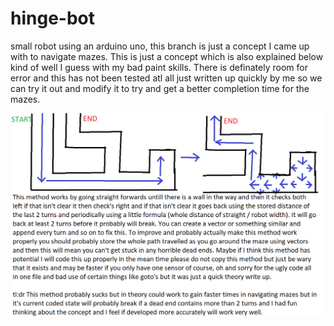 # hinge-bot
small robot using an arduino uno, this branch is just a concept I came up with to navigate mazes. This is just a concept which is also explained below kind of well I guess with my bad paint skills. There is definately room for error and this has not been tested atl all just written up quickly by me so we can try it out and modify it to try and get a better completion time for the mazes.

![alt text](concept.png "picture of the concept")
